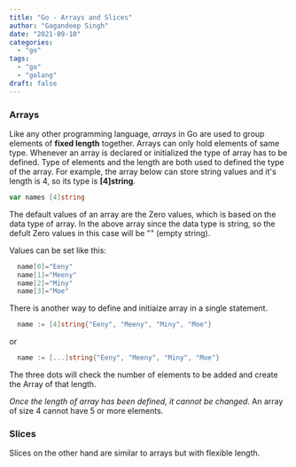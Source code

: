 ```yaml
---
title: "Go - Arrays and Slices"
author: "Gagandeep Singh"
date: "2021-09-10"
categories: 
  - "go"
tags: 
  - "go"
  - "golang"
draft: false
---
```


### Arrays

Like any other programming language, _arrays_ in Go are used to group elements of **fixed length** together. Arrays can only hold elements of same type. Whenever an array is declared or initialized the type of array has to be defined. Type of elements and the length are both used to defined the type of the array. For example, the array below can store string values and it's length is 4, so its type is **[4]string**.

```go
var names [4]string
```

The default values of an array are the Zero values, which is based on the data type of array. In the above array since the data type is string, so the defult Zero values in this case will be "" (empty string).

Values can be set like this:

```go
  name[0]="Eeny"
  name[1]="Meeny"
  name[2]="Miny"
  name[3]="Moe"
```

There is another way to define and initiaize array in a single statement.

```go
  name := [4]string{"Eeny", "Meeny", "Miny", "Moe"}
```

or

```go
  name := [...]string{"Eeny", "Meeny", "Miny", "Moe"}
```

The three dots will check the number of elements to be added and create the Array of that length.

*Once the length of array has been defined, it cannot be changed*. An array of size 4 cannot have 5 or more elements.

### Slices

Slices on the other hand are similar to arrays but with flexible length.
